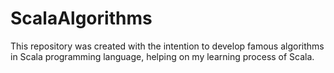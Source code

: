 # ScalaAlgorithms

This repository was created with the intention to develop famous algorithms in Scala programming language, helping on my learning process of Scala.
